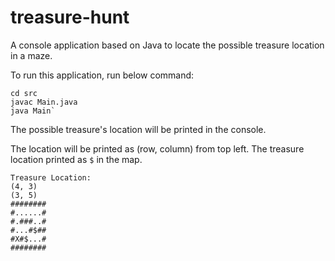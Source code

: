 # treasure-hunt

A console application based on Java to locate the possible treasure location in a maze. 

To run this application, run below command:

```
cd src
javac Main.java
java Main`
```

The possible treasure's location will be printed in the console.

The location will be printed as (row, column) from top left.
The treasure location printed as `$` in the map.

```
Treasure Location:
(4, 3)
(3, 5)
########
#......#
#.###..#
#...#$##
#X#$...#
########

```
